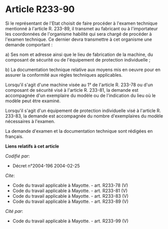 # Article R233-90

Si le représentant de l'Etat choisit de faire procéder à l'examen technique mentionné à l'article R. 233-89, il transmet au
fabricant ou à l'importateur les coordonnées de l'organisme habilité qui sera chargé de procéder à l'examen technique. Ce
dernier devra transmettre à cet organisme une demande comportant : 

a) Ses nom et adresse ainsi que le lieu de fabrication de la machine, du composant de sécurité ou de l'équipement de
protection individuelle ; 

b) La documentation technique relative aux moyens mis en oeuvre pour en assurer la conformité aux règles techniques
applicables. 

Lorsqu'il s'agit d'une machine visée au 1° de l'article R. 233-78 ou d'un composant de sécurité visé à l'article R. 233-81,
la demande est accompagnée d'un exemplaire du modèle ou de l'indication du lieu où le modèle peut être examiné. 

Lorsqu'il s'agit d'un équipement de protection individuelle visé à l'article R. 233-83, la demande est accompagnée du nombre
d'exemplaires du modèle nécessaires à l'examen. 

La demande d'examen et la documentation technique sont rédigées en français.

**Liens relatifs à cet article**

_Codifié par_:

  - Décret n°2004-196 2004-02-25

_Cite_:

  - Code du travail applicable à Mayotte. - art. R233-78 (V)
  - Code du travail applicable à Mayotte. - art. R233-81 (V)
  - Code du travail applicable à Mayotte. - art. R233-83 (V)
  - Code du travail applicable à Mayotte. - art. R233-89 (V)

_Cité par_:

  - Code du travail applicable à Mayotte. - art. R233-99 (V)

